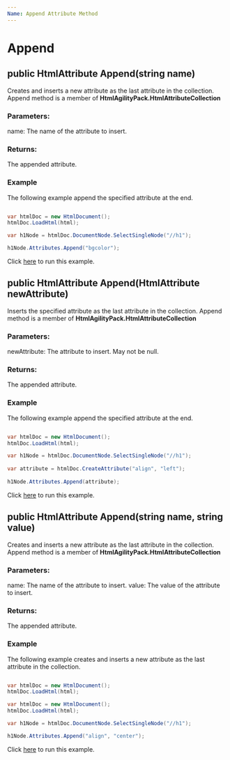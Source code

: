 ```yaml
---
Name: Append Attribute Method
---
```


# Append

## public HtmlAttribute Append(string name)

Creates and inserts a new attribute as the last attribute in the collection. Append method is a member of **HtmlAgilityPack.HtmlAttributeCollection**

### Parameters:

name: The name of the attribute to insert.

### Returns:

The appended attribute.

### Example

The following example append the specified attribute at the end.

```csharp

var htmlDoc = new HtmlDocument();
htmlDoc.LoadHtml(html);

var h1Node = htmlDoc.DocumentNode.SelectSingleNode("//h1");

h1Node.Attributes.Append("bgcolor");

```

Click [here](https://dotnetfiddle.net/dHQrso) to run this example.

## public HtmlAttribute Append(HtmlAttribute newAttribute)

Inserts the specified attribute as the last attribute in the collection. Append method is a member of **HtmlAgilityPack.HtmlAttributeCollection**

### Parameters:

newAttribute: The attribute to insert. May not be null.

### Returns:

The appended attribute.

### Example

The following example append the specified attribute at the end.

```csharp

var htmlDoc = new HtmlDocument();
htmlDoc.LoadHtml(html);

var h1Node = htmlDoc.DocumentNode.SelectSingleNode("//h1");
		
var attribute = htmlDoc.CreateAttribute("align", "left");
		
h1Node.Attributes.Append(attribute);

```

Click [here](https://dotnetfiddle.net/1DHAC3) to run this example.

## public HtmlAttribute Append(string name, string value)

Creates and inserts a new attribute as the last attribute in the collection. Append method is a member of **HtmlAgilityPack.HtmlAttributeCollection**

### Parameters:

name: The name of the attribute to insert.
value: The value of the attribute to insert.

### Returns:

The appended attribute.

### Example

The following example creates and inserts a new attribute as the last attribute in the collection.

```csharp

var htmlDoc = new HtmlDocument();
htmlDoc.LoadHtml(html);

var htmlDoc = new HtmlDocument();
htmlDoc.LoadHtml(html);

var h1Node = htmlDoc.DocumentNode.SelectSingleNode("//h1");

h1Node.Attributes.Append("align", "center");

```

Click [here](https://dotnetfiddle.net/TGpHhN) to run this example.
